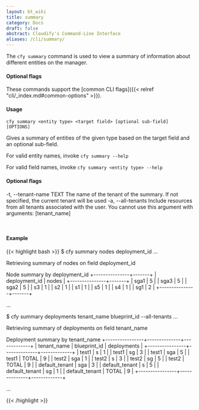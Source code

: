 ```yaml
---
layout: bt_wiki
title: summary
category: Docs
draft: false
abstract: Cloudify's Command-Line Interface
aliases: /cli/summary/
---
```


The `cfy summary` command is used to view a summary of information about different entities on the manager.


#### Optional flags
These commands support the [common CLI flags]({{< relref "cli/_index.md#common-options" >}}).


#### Usage 
`cfy summary <entity type> <target field> [optional sub-field] [OPTIONS]`

Gives a summary of entities of the given type based on the target field and an optional sub-field.

For valid entity names, invoke `cfy summary --help`

For valid field names, invoke `cfy summary <entity type> --help`

#### Optional flags

  -t, --tenant-name TEXT  The name of the tenant of the summary. If not
                          specified, the current tenant will be used
  -a, --all-tenants       Include resources from all tenants associated with
                          the user. You cannot use this argument with
                          arguments: [tenant_name]


&nbsp;
#### Example

{{< highlight  bash  >}}
$ cfy summary nodes deployment_id
...

Retrieving summary of nodes on field deployment_id

Node summary by deployment_id
+---------------+-------+
| deployment_id | nodes |
+---------------+-------+
|      sga1     |   5   |
|      sga3     |   5   |
|      sga2     |   5   |
|       s3      |   1   |
|       s2      |   1   |
|       s1      |   1   |
|       s5      |   1   |
|       s4      |   1   |
|      sg1      |   2   |
+---------------+-------+

...

$ cfy summary deployments tenant_name blueprint_id --all-tenants
...

Retrieving summary of deployments on field tenant_name

Deployment summary by tenant_name
+----------------+--------------+-------------+
|  tenant_name   | blueprint_id | deployments |
+----------------+--------------+-------------+
|     test1      |      s       |      1      |
|     test1      |      sg      |      3      |
|     test1      |     sga      |      5      |
|     test1      |    TOTAL     |      9      |
|     test2      |     sga      |      1      |
|     test2      |      s       |      3      |
|     test2      |      sg      |      5      |
|     test2      |    TOTAL     |      9      |
| default_tenant |     sga      |      3      |
| default_tenant |      s       |      5      |
| default_tenant |      sg      |      1      |
| default_tenant |    TOTAL     |      9      |
+----------------+--------------+-------------+

...

{{< /highlight >}}
